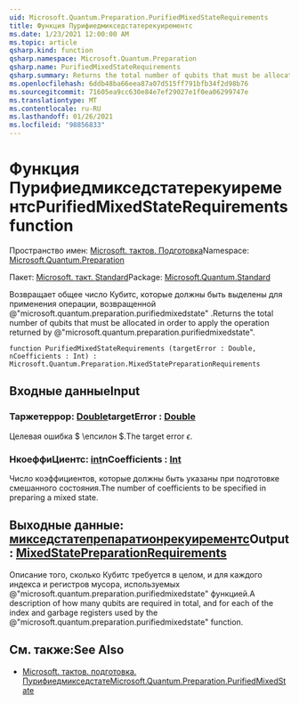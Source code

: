 ```yaml
---
uid: Microsoft.Quantum.Preparation.PurifiedMixedStateRequirements
title: Функция Пурифиедмикседстатерекуирементс
ms.date: 1/23/2021 12:00:00 AM
ms.topic: article
qsharp.kind: function
qsharp.namespace: Microsoft.Quantum.Preparation
qsharp.name: PurifiedMixedStateRequirements
qsharp.summary: Returns the total number of qubits that must be allocated in order to apply the operation returned by @"microsoft.quantum.preparation.purifiedmixedstate".
ms.openlocfilehash: 6ddb48ba66eea87a07d515ff791bfb34f2d98b76
ms.sourcegitcommit: 71605ea9cc630e84e7ef29027e1f0ea06299747e
ms.translationtype: MT
ms.contentlocale: ru-RU
ms.lasthandoff: 01/26/2021
ms.locfileid: "98856833"
---
```

# <a name="purifiedmixedstaterequirements-function"></a><span data-ttu-id="cf4a8-102">Функция Пурифиедмикседстатерекуирементс</span><span class="sxs-lookup"><span data-stu-id="cf4a8-102">PurifiedMixedStateRequirements function</span></span>

<span data-ttu-id="cf4a8-103">Пространство имен: [Microsoft. тактов. Подготовка](xref:Microsoft.Quantum.Preparation)</span><span class="sxs-lookup"><span data-stu-id="cf4a8-103">Namespace: [Microsoft.Quantum.Preparation](xref:Microsoft.Quantum.Preparation)</span></span>

<span data-ttu-id="cf4a8-104">Пакет: [Microsoft. такт. Standard](https://nuget.org/packages/Microsoft.Quantum.Standard)</span><span class="sxs-lookup"><span data-stu-id="cf4a8-104">Package: [Microsoft.Quantum.Standard](https://nuget.org/packages/Microsoft.Quantum.Standard)</span></span>


<span data-ttu-id="cf4a8-105">Возвращает общее число Кубитс, которые должны быть выделены для применения операции, возвращенной @"microsoft.quantum.preparation.purifiedmixedstate" .</span><span class="sxs-lookup"><span data-stu-id="cf4a8-105">Returns the total number of qubits that must be allocated in order to apply the operation returned by @"microsoft.quantum.preparation.purifiedmixedstate".</span></span>

```qsharp
function PurifiedMixedStateRequirements (targetError : Double, nCoefficients : Int) : Microsoft.Quantum.Preparation.MixedStatePreparationRequirements
```


## <a name="input"></a><span data-ttu-id="cf4a8-106">Входные данные</span><span class="sxs-lookup"><span data-stu-id="cf4a8-106">Input</span></span>

### <a name="targeterror--double"></a><span data-ttu-id="cf4a8-107">Таржетеррор: [Double](xref:microsoft.quantum.lang-ref.double)</span><span class="sxs-lookup"><span data-stu-id="cf4a8-107">targetError : [Double](xref:microsoft.quantum.lang-ref.double)</span></span>

<span data-ttu-id="cf4a8-108">Целевая ошибка $ \епсилон $.</span><span class="sxs-lookup"><span data-stu-id="cf4a8-108">The target error $\epsilon$.</span></span>


### <a name="ncoefficients--int"></a><span data-ttu-id="cf4a8-109">НкоеффиЦиентс: [int](xref:microsoft.quantum.lang-ref.int)</span><span class="sxs-lookup"><span data-stu-id="cf4a8-109">nCoefficients : [Int](xref:microsoft.quantum.lang-ref.int)</span></span>

<span data-ttu-id="cf4a8-110">Число коэффициентов, которые должны быть указаны при подготовке смешанного состояния.</span><span class="sxs-lookup"><span data-stu-id="cf4a8-110">The number of coefficients to be specified in preparing a mixed state.</span></span>



## <a name="output--mixedstatepreparationrequirements"></a><span data-ttu-id="cf4a8-111">Выходные данные: [микседстатепрепаратионрекуирементс](xref:Microsoft.Quantum.Preparation.MixedStatePreparationRequirements)</span><span class="sxs-lookup"><span data-stu-id="cf4a8-111">Output : [MixedStatePreparationRequirements](xref:Microsoft.Quantum.Preparation.MixedStatePreparationRequirements)</span></span>

<span data-ttu-id="cf4a8-112">Описание того, сколько Кубитс требуется в целом, и для каждого индекса и регистров мусора, используемых @"microsoft.quantum.preparation.purifiedmixedstate" функцией.</span><span class="sxs-lookup"><span data-stu-id="cf4a8-112">A description of how many qubits are required in total, and for each of the index and garbage registers used by the @"microsoft.quantum.preparation.purifiedmixedstate" function.</span></span>

## <a name="see-also"></a><span data-ttu-id="cf4a8-113">См. также:</span><span class="sxs-lookup"><span data-stu-id="cf4a8-113">See Also</span></span>

- [<span data-ttu-id="cf4a8-114">Microsoft. тактов. подготовка. Пурифиедмикседстате</span><span class="sxs-lookup"><span data-stu-id="cf4a8-114">Microsoft.Quantum.Preparation.PurifiedMixedState</span></span>](xref:Microsoft.Quantum.Preparation.PurifiedMixedState)